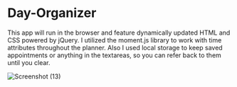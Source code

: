 # Day-Organizer
This app will run in the browser and feature dynamically updated HTML and CSS powered by jQuery.
I utilized the moment.js library to work with time attributes throughout the planner.
Also I used local storage to keep saved appointments or anything in the textareas, so you can refer back to them until you clear.


![Screenshot (13)](https://user-images.githubusercontent.com/69650837/97788376-73f5fa80-1b86-11eb-90e0-eccb95b69a17.png)

